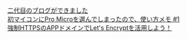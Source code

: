 <div class="item"><a href="./blog2gen">二代目のブログができました</a></div>
<div class="item"><a href="./promicro-tutorial">初マイコンにPro Microを選んでしまったので、使い方メモ #1</a></div>
<div class="item"><a href="./new-app-domain">強制HTTPSのAPPドメインでLet's Encryptを活用しよう！</a></div>